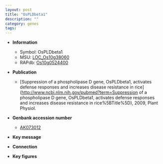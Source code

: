 ```yaml
---
layout: post
title: "OsPLDbeta1"
description: ""
category: genes
tags: 
---
```


* **Information**  
    + Symbol: OsPLDbeta1  
    + MSU: [LOC_Os10g38060](http://rice.plantbiology.msu.edu/cgi-bin/ORF_infopage.cgi?orf=LOC_Os10g38060)  
    + RAPdb: [Os10g0524400](http://rapdb.dna.affrc.go.jp/viewer/gbrowse_details/irgsp1?name=Os10g0524400)  

* **Publication**  
    + [Suppression of a phospholipase D gene, OsPLDbeta1, activates defense responses and increases disease resistance in rice](http://www.ncbi.nlm.nih.gov/pubmed?term=Suppression of a phospholipase D gene, OsPLDbeta1, activates defense responses and increases disease resistance in rice%5BTitle%5D), 2009, Plant Physiol.

* **Genbank accession number**  
    + [AK073012](http://www.ncbi.nlm.nih.gov/nuccore/AK073012)

* **Key message**  

* **Connection**  

* **Key figures**  


